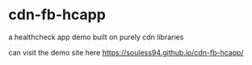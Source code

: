 # cdn-fb-hcapp
a healthcheck app demo built on purely cdn libraries

can visit the demo site here https://souless94.github.io/cdn-fb-hcapp/